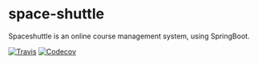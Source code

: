 # space-shuttle
Spaceshuttle is an online course management system, using SpringBoot.

[![Travis](https://img.shields.io/travis/eviema/space-shuttle.svg)](https://travis-ci.org/eviema/space-shuttle)
[![Codecov](https://img.shields.io/codecov/c/github/eviema/space-shuttle.svg)](https://codecov.io/gh/eviema/space-shuttle/feature/custom-auth)